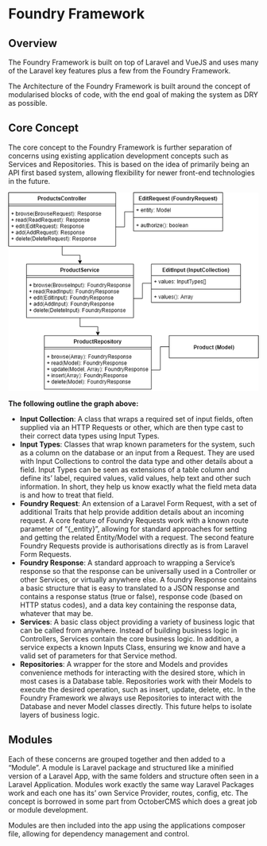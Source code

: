 # Foundry Framework

## Overview
The Foundry Framework is built on top of Laravel and VueJS and uses many of the Laravel key features plus a few from the Foundry Framework.

The Architecture of the Foundry Framework is built around the concept of modularised blocks of code, with the end goal of making the system as DRY as possible.

## Core Concept
The core concept to the Foundry Framework is further separation of concerns using existing application development concepts such as Services and Repositories. This is based on the idea of primarily being an API first based system, allowing flexibility for newer front-end technologies in the future.

![Foundry Framework Structure](./assets/framework-structure.png)

__The following outline the graph above:__

- **Input Collection**: A class that wraps a required set of input fields, often supplied via an HTTP Requests or other, which are then type cast to their correct data types using Input Types.
- **Input Types**: Classes that wrap known parameters for the system, such as a column on the database or an input from a Request. They are used with Input Collections to control the data type and other details about a field. Input Types can be seen as extensions of a table column and define its’ label, required values, valid values, help text and other such information. In short, they help us know exactly what the field meta data is and how to treat that field.
- **Foundry Request**: An extension of a Laravel Form Request, with a set of additional Traits that help provide addition details about an incoming request. A core feature of Foundry Requests work with a known route parameter of “{_entity}”, allowing for standard approaches for setting and getting the related Entity/Model with a request. The second feature Foundry Requests provide is authorisations directly as is from Laravel Form Requests.
- **Foundry Response**: A standard approach to wrapping a Service’s response so that the response can be universally used in a Controller or other Services, or virtually anywhere else. A foundry Response contains a basic structure that is easy to translated to a JSON response and contains a response status (true or false), response code (based on HTTP status codes), and a data key containing the response data, whatever that may be.
- **Services**: A basic class object providing a variety of business logic that can be called from anywhere. Instead of building business logic in Controllers, Services contain the core business logic. In addition, a service expects a known Inputs Class, ensuring we know and have a valid set of parameters for that Service method.
- **Repositories**: A wrapper for the store and Models and provides convenience methods for interacting with the desired store, which in most cases is a Database table. Repositories work with their Models to execute the desired operation, such as insert, update, delete, etc. In the Foundry Framework we always use Repositories to interact with the Database and never Model classes directly. This future helps to isolate layers of business logic.

## Modules
Each of these concerns are grouped together and then added to a “Module”. A module is Laravel package and structured like a minified version of a Laravel App, with the same folders and structure often seen in a Laravel Application. Modules work exactly the same way Laravel Packages work and each one has its’ own Service Provider, routes, config, etc. The concept is borrowed in some part from OctoberCMS which does a great job or module development.

Modules are then included into the app using the applications composer file, allowing for dependency management and control.
